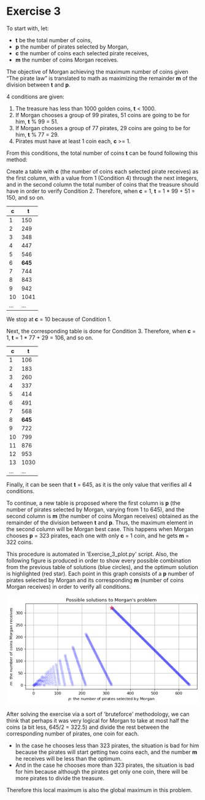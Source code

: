 # Exercise 3

To start with, let:
* **t** be the total number of coins,
* **p** the number of pirates selected by Morgan,
* **c** the number of coins each selected pirate receives,
* **m** the number of coins Morgan receives.

The objective of Morgan achieving the maximum number of coins given “The pirate law” is translated to math as maximizing the remainder **m** of the division between **t** and **p**.

4 conditions are given:

1. The treasure has less than 1000 golden coins, **t** < 1000.
2. If Morgan chooses a group of 99 pirates, 51 coins are going to be for him, **t** % 99 = 51.
3. If Morgan chooses a group of 77 pirates, 29 coins are going to be for him, **t** % 77 = 29.
4. Pirates must have at least 1 coin each, **c** >= 1.

From this conditions, the total number of coins **t** can be found following this method: 

Create a table with **c** (the number of coins each selected pirate receives) as the first column, with a value from 1 (Condition 4) through the next integers, and in the second column the total number of coins that the treasure should have in order to verify Condition 2. Therefore, when **c** = 1, **t** = 1 * 99 + 51 = 150, and so on.

| **c** | **t** |
| 	 --- 	|     --- 	   |
|	  1	    |	  150   |	
|	  2	    |	  249	   |	
|	  3	    |	  348	   |
|	  4	    |	  447	   |
|	  5	    |	  546	   |
|	  6	    |	  **645**	   |
|	  7	    |	  744	   |
|	  8	    |	  843	   |
|	  9	    |	  942	   |
|	  10    |	  1041	   |
|    ...	|	  ...	   |	

We stop at **c** = 10 because of Condition 1.

Next, the corresponding table is done for Condition 3. Therefore, when **c** = 1, **t** = 1 * 77 +  29 = 106, and so on.

| **c** | **t** |
| 	 --- 	|     --- 	   |
|	  1	    |	  106   |	
|	  2	    |	  183	   |	
|	  3	    |	  260	   |
|	  4	    |	  337	   |
|	  5	    |	  414	   |
|	  6	    |	  491	   |
|	  7	    |	  568	   |
|	  8	    |	  **645**	   |
|	  9	    |	  722	   |
|	  10    |	  799	   |
|	  11	|	  876	   |
|	  12    |	  953	   |
|	  13    |	  1030	   |
|    ...	|	  ...	   |

Finally, it can be seen that **t** = 645, as it is the only value that verifies all 4 conditions.

To continue, a new table is proposed where the first column is **p** (the number of pirates selected by Morgan, varying from 1 to 645), and the second column is **m** (the number of coins Morgan receives) obtained as the remainder of the division between **t** and **p**. Thus, the maximum element in the second column will be Morgan best case. This happens when Morgan chooses **p** = 323 pirates, each one with only **c** = 1 coin, and he gets **m** = 322 coins.

This procedure is automated in 'Exercise_3_plot.py' script. Also, the following figure is produced in order to show every possible combination from the previous table of solutions (blue circles), and the optimum solution is highlighted (red star). Each point in this graph consists of a **p** number of pirates selected by Morgan and its corresponding **m** (number of coins Morgan receives) in order to verify all conditions.

![Alt text](exercise_3.png?raw=true "Possible solutions to Morgan's problem and optimum solution")

After solving the exercise via a sort of 'bruteforce' methodology, we can think that perhaps it was very logical for Morgan to take at most half the coins (a bit less, 645/2 = 322.5) and divide the rest between the corresponding number of pirates, one coin for each. 

* In the case he chooses less than 323 pirates, the situation is bad for him because the pirates will start getting two coins each, and the number **m** he receives will be less than the optimum. 
* And in the case he chooses more than 323 pirates, the situation is bad for him because although the pirates get only one coin, there will be more pirates to divide the treasure.

Therefore this local maximum is also the global maximum in this problem.
